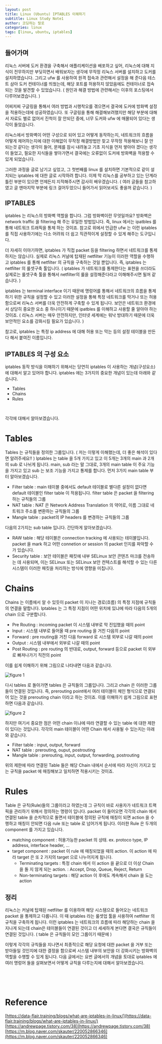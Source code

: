 ```yaml
---
layout: post
title: Linux (Ubuntu) IPTABLES 이해하기
subtitle: Linux Study Note1
author: 코딩하는 랄로
categories: linux
tags: [linux, ubuntu, iptables]
---
```



## 들어가며

리눅스 서버에 도커 환경을 구축해서 애플리케이션을 배포하고 싶어, 리눅스에 대해 지식이 전무하지만 부딪히면서 배워보자는 생각에 무작정 리눅스 서버를 설치하고 도커를 설치하였습니다. 그리고 ufw 를 사용하여 원격 접속과 관련해서 설정을 해 준다음 테스트 삼아 도커 컨테이너를 띄웠는데, 해당 포트를 허용하지 않았음에도 컨테이너로 접속되는 것을 발견할 수 있었습니다. ( 원인과 해결 방법에 관련해서는 이후의 포스팅에서 다루어보겠습니다. )

어찌저찌 구글링을 통해서 여러 방법과 시행착오를 겪으면서 결국에 도커에 방화벽 설정을 적용하는데에 성공하였습니다. 또 구글링을 통해 해결해보려했지만 해당 부분에 대해서 자료도 별로 없어서 진척이 잘 안되던 중에, 너무 도커와 ufw 에 매몰되어 있다는 생각이 들었습니다.

리눅스에서 방화벽이 어떤 구성으로 되어 있고 어떻게 동작하는지, 네트워크의 흐름을 어떻게 제어하는지에 대한 이해없이 무작정 해결방법만 찾고 무작정 적용해보니 잘 안 되는것 같다는 생각이 들어, 문제를 잠시 내려놓고 기초 지식을 먼저 쌓아야 겠다는 생각이 들었고, 필요한 지식들을 쌓아가면서 결국에는 오류없이 도커에 방화벽을 적용할 수 있게 되었습니다.

그러한 과정을 글로 남기고 싶었고, 그 첫번째를 linux 를 설치하면 기본적으로 같이 설치되는 iptables 에 대한 글로 시작하려 합니다. 이제 막 리눅스를 공부하고 있는 단계라 틀린 부분이 있으면 언제든지 지적해주시면 감사히 배우겠습니다. ( 여러 글들을 참고하였고 글 맨마지막 부분에 링크 걸어두었으니 들어가서 읽어보셔도 좋을꺼 같습니다. )


## IPTABLES

iptables 는 리눅스의 방화벽 역할을 합니다. 그럼 방화벽이란 무엇일까요? 방화벽은 network traffic 을 filtering 해 주는 유일한 방법입니다. 즉, linux 에서는 ipatbles 를 통해 네트워크 트래픽을 통제 하는 것이죠. 참고로 위에서 언급한 ufw 는 이런 iptables 를 직접 사용하기에는 다소 어려워 더 쉽고 직관적이게 설정할 수 있게 해주는 도구입니다. 

더 자세히 이야기하면, iptables 가 직접 packet 등을 filtering 하면서 네트워크를 통제하지는 않습니다. 실제로 리눅스 커널에 탑재된 netfilter 기능이 이러한 역할을 수행하고 iptables 를 통해 netfilter 의 규칙을 구축하는 것일 뿐입니다. 즉, iptables 는 netfilter 의 룰셋구축 툴입니다. ( iptables 가 네트워크를 통제한다는 표현을 쓰더라도 실제로는 룰셋구축 툴을 통해서 netfilter의 룰을 설정해준다라고 이해해주시면 될꺼 같습니다. )

iptables 는 terminal interface 이기 때문에 명렁어를 통해서 네트워크의 흐름을 통제하기 위한 규칙을 설정할 수 있고 이러한 설정을 통해 특정 네트워크를 막거나 또는 허용함으로써 리눅스 서버를 더욱 안전하게 구축할 수 있게 됩니다. 보안은 네트워크 환경에서 상당히 중요한 요소 중 하나이기 때문에 ipatbles 를 이해하고 사용할 줄 알아야 하는 것이죠. ( 리눅스 서버는 매우 안전하지만, 인터넷 세계에는 워낙 방대하기 때문에 더욱 보안적인 요소를 강화시킬 필요가 있습니다. )

참고로, iptables 는 특정 ip address 에 대해 허용 또는 막는 등의 설정 테이블을 만든다 해서 붙여진 이름입니다.


## IPTABLES 의 구성 요소

iptables 동작 방식을 이해하기 위해서는 당연히 iptables 이 사용하는 개념(구성요소) 에 대해서 알고 있어야 합니다. iptables 에는 3가지의 중요한 개념이 있는데 아래와 같습니다.
<br>
- Tables
- Chains
- Rules
<br>

각각에 대해서 알아보겠습니다.


# Tables 
Tables 는 규칙들을 정의한 그룹입니다. ( 저는 이렇게 이해했는데, 더 좋은 해석이 있다면 알려주세요!! ) Iptables 는 table 을 5개 가지고 있고 이 5개는 3개의 main 과 2개의 sub 로 나뉘게 됩니다. main, sub 라는 말 그대로, 3개의 main table 이 주요 기능을 가지고 있고 sub 는 보조 기능을 가지고 통제를 합니다. 먼저 3가지 main table 부터 알아보겠습니다.

- Filter table : main 테이블 중에서도 default 테이블로 별다른 설정이 없다면 default 테이블인 filter table 이 적용됩니다. filter table 은 packet 을 filtering 하는 규칙들의 그룹
- NAT table : NAT 은 Network Address Translation 의 약어로, 이름 그대로 네트워크 주소를 변환하는 규칙들의 그룹
- Mangle table : packet의 IP headers 를 변경하는 규칙들의 그룹

다음의 2가지는 sub table 입니다. 간단하게 알아보겠습니다.
- RAW table : 해당 테이블은 connection tracking 에 사용되는 테이블입니다. packet 을 mark 하고 어떤 connetion or session 의 packet 인지를 파악할 수 가 있습니다.
- Security table : 보안 테이블은 패킷에 내부 SELinux 보안 콘텐츠 마크를 전송하는 데 사용되며, 이는 SELinux 또는 SELinux 보안 컨텍스트를 해석할 수 있는 다른 시스템이 이러한 패킷을 처리하는 방식에 영향을 미칩니다.


# Chains
Chains 는 이름에서 알 수 있듯이 packet 이 지나는 경로(흐름) 의 특정 지점에 규칙들의 연결을 말합니다. Iptables 는 그 특정 지점이 어떤 위치에 있냐에 따라 다음의 5개의 chain 으로 구분합니다. 

- Pre Routing : incoming packet 이 시스템 내부로 막 진입했을 때의 point
- Input :  시스템 내부로 들어올 때 pre routing 을 거친 다음의 point
- Forward : pre routing을 거친 다음 forward 로 시스템 외부로 나갈 때의 point
- Output : 시스템 내부에서 외부로 나갈 때의 point
- Post Routing : pre routing 의 반대로, output, forward 등으로 packet 이 외부로 빠져나가기 직전의 point

이를 쉽게 이해하기 위해 그림으로 나타내면 다음과 같습니다.

![figure 1](/assets/images/iptables/iptables_photo1.png)

다시 tables 로 돌아가면 tables 은 규칙들의 그룹입니다. 그리고 chain 은 이러한 그룹들이 연결된 것입니다. 즉, prerouting point에서 여러 테이블이 체인 형식으로 연결되어 있는 것을 prerouting chain 이라고 하는 것이죠. 이를 이해하기 쉽게 그림으로 표현하면 다음과 같습니다.

![figure 2](/assets/images/iptables/iptables_photo2.png)

하지만 여기서 중요한 점은 어떤 chain 이냐에 따라 연결할 수 있는 table 에 대한 제한이 있다는 것입니다. 각각의 main 테이블이 어떤 Chain 에서 사용될 수 있는지는 아래와 같습니다.

- Filter table : input, output, forward
- NAT table : prerouting, ouput, postrouting
- Mangle table : prerouting, input, output, forwarding, postrouting

위의 제한에 따라 연결된 Table 들은 해당 Chain 내에서 순서에 따라 자신이 가지고 있는 규칙을 packet 에 매칭해보고 일치하면 적용시키는 것이죠.


# Rules
Table 은 규칙(Rule)들의 그룹이라고 하였는데 그 규칙이 바로 사용자가 네트워크 트랙픽을 관리하기 위해서 정의하는 명령이 입니다. packet 이 들어오면 각각의 chain 에서 연결된 table 을 순차적으로 돌면서 테이블에 정의된 규칙에 매칭이 되면 action 을 수행하고 매칭이 안되면 다음 rule 또는 table 로 넘어가게 됩니다. 이러한 Rule 은 두개의 component 를 가지고 있습니다.

- matching component : 허용가능한 packet 의 상태. ex. protoco type, IP address, interface header, ...
- target component : packet 이 rule 에 매칭되었을 때의 action. 이 action 에 따라 target 은 또 2 가지의 target 으로 나누어지게 됩니다.
  - Terminating targets : 특정 chain 에서 이 action 을 끝으로 더 이상 Chain 을 돌 지 않게 되는 action. : Accept, Drop, Queue, Reject, Return
  - Non-terminating targets : 해당 action 이 후에도 계속해서 chain 을 도는 action


## 정리
리눅스는 커널에 탑재된 netfilter 를 이용하여 해당 시스템으로 들어오는 네트워크 packet 을 통제하고 다룹니다. 이 때 iptables 라는 룰셋업 툴을 사용하여 netfilter 의 규칙을 구축하게 됩니다. 이런 iptables 는 네트워크의 흐름에 따라 해당하는 chain 을 지나게 되는데 chain은 테이블들이 연결된 것이고 더 세세하게 본다면 결국은 규칙들이 연결된 것입니다. ( table 은 규칙들이 모인 그룹이기 때문에 )

이렇게 각각의 규칙들을 지나면서 최종적으로 해당 요청에 대한 packet 을 거부 또는 받아들일 것인지에 대한 결정을 함으로써 시스템 내부의 보안을 더 강화시키는 방화벽의 역할을 수행할 수 있게 됩니다. 다음 글에서는 요번 글에서의 개념을 토대로 iptables 에 여러 명렁어 들을 살펴보면서 어떻게 규칙을 다루는지에 대해서 알아보겠습니다. 

<br>
<br>
<br>

# Reference
[https://data-flair.training/blogs/what-are-iptables-in-linux/](https://data-flair.training/blogs/what-are-iptables-in-linux/)<br>
[https://andrewpage.tistory.com/38](https://andrewpage.tistory.com/38)<br>
[https://m.blog.naver.com/skauter/220052866346](https://m.blog.naver.com/skauter/220052866346)
